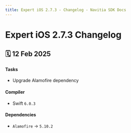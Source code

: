 ```yaml
---
title: Expert iOS 2.7.3 - Changelog - Navitia SDK Docs
---
```


# Expert iOS 2.7.3 Changelog

<h2>🗓 12 Feb 2025</h2>

#### Tasks
- Upgrade Alamofire dependency

#### Compiler
-  Swift  `6.0.3`

#### Dependencies
- `Alamofire` -> `5.10.2`
